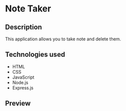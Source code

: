 # Note Taker

## Description
This application allows you to take note and delete them.

## Technologies used
- HTML
- CSS
- JavaScript
- Node.js
- Express.js

## Preview

